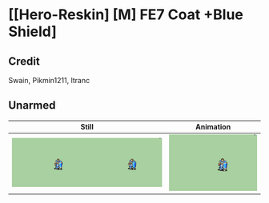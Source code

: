 # [\[Hero-Reskin\] \[M\] FE7 Coat +Blue Shield]

## Credit

Swain, Pikmin1211, ltranc

## Unarmed

| Still | Animation |
| :---: | :-------: |
| ![Unarmed still](./Unarmed_000.png) | ![Unarmed animation](./Unarmed.gif) |
